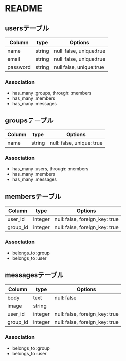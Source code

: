 # README

## usersテーブル
|Column|type|Options|
|------|----|-------|
|name|string|null: false, unique:true|
|email|string|null: false, unique:true|
|password|string|null:false, unique:true|

### Association
- has_many :groups, through: :members
- has_many :members
- has_many :messages


## groupsテーブル
|Column|type|Options|
|------|----|-------|
|name|string|null: false, unique: true|

### Association
- has_many :users, through: :members
- has_many :members
- has_many :messages


## membersテーブル
|Column|type|Options|
|------|----|-------|
|user_id|integer|null: false, foreign_key: true|
|group_id|integer|null: false, foreign_key: true|

### Association
- belongs_to :group
- belongs_to :user


## messagesテーブル
|Column|type|Options|
|------|----|-------|
|body|text|null; false|
|image|string| |
|user_id|integer|null: false, foreign_key: true|
|group_id|integer|null: false, foreign_key: true|

### Association
- belongs_to :group
- belongs_to :user
